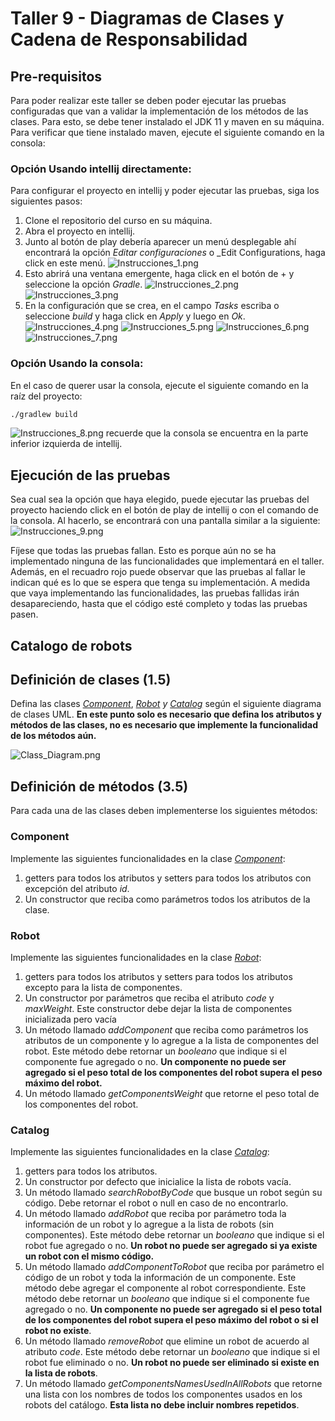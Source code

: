 # Taller 9 - Diagramas de Clases y Cadena de Responsabilidad

## Pre-requisitos
Para poder realizar este taller se deben poder ejecutar las pruebas configuradas que van a validar la implementación de los métodos de las clases. Para esto, se debe tener instalado el JDK 11 y maven en su máquina. Para verificar que tiene instalado maven, ejecute el siguiente comando en la consola:

### Opción Usando intellij directamente:
Para configurar el proyecto en intellij y poder ejecutar las pruebas, siga los siguientes pasos:
1. Clone el repositorio del curso en su máquina.
2. Abra el proyecto en intellij.
3. Junto al botón de play debería aparecer un menú desplegable ahí encontrará la opción _Editar configuraciones_ o _Edit Configurations, haga click en este menú.
![Instrucciones_1.png](assets%2FInstrucciones_1.png)
4. Esto abrirá una ventana emergente, haga click en el botón de + y seleccione la opción _Gradle_.
![Instrucciones_2.png](assets%2FInstrucciones_2.png)
![Instrucciones_3.png](assets%2FInstrucciones_3.png)
5. En la configuración que se crea, en el campo _Tasks_ escriba o seleccione _build_ y haga click en _Apply_ y luego en _Ok_.
![Instrucciones_4.png](assets%2FInstrucciones_4.png)
![Instrucciones_5.png](assets%2FInstrucciones_5.png)
![Instrucciones_6.png](assets%2FInstrucciones_6.png)
![Instrucciones_7.png](assets%2FInstrucciones_7.png)

### Opción Usando la consola:

En el caso de querer usar la consola, ejecute el siguiente comando en la raíz del proyecto:

```bash
./gradlew build
```
![Instrucciones_8.png](assets%2FInstrucciones_8.png)
recuerde que la consola se encuentra en la parte inferior izquierda de intellij.

## Ejecución de las pruebas
Sea cual sea la opción que haya elegido, puede ejecutar las pruebas del proyecto haciendo click en el botón de play de intellij o con el comando de la consola.
Al hacerlo, se encontrará con una pantalla similar a la siguiente:
![Instrucciones_9.png](assets/Instrucciones_9.png)

Fíjese que todas las pruebas fallan. Esto es porque aún no se ha implementado ninguna de las funcionalidades que implementará en el taller.
Además, en el recuadro rojo puede observar que las pruebas al fallar le indican qué es lo que se espera que tenga su implementación.
A medida que vaya implementando las funcionalidades, las pruebas fallidas irán desapareciendo, hasta que el código esté completo y todas las pruebas pasen.


## Catalogo de robots

## Definición de clases (1.5)

Defina las clases _[Component](./src/main/java/com/javeriana/model/Component.java)_, 
_[Robot](./src/main/java/com/javeriana/model/Robot.java) y [Catalog](./src/main/java/com/javeriana/model/Catalog.java)_ según el siguiente diagrama de clases UML.
**En este punto solo es necesario que defina los atributos y métodos de las clases, no es necesario que implemente la funcionalidad de los métodos aún.**


![Class_Diagram.png](assets%2FClass_Diagram.png)

## Definición de métodos (3.5)
Para cada una de las clases deben implementerse los siguientes métodos:

### Component
Implemente las siguientes funcionalidades en la clase _[Component](./src/main/java/com/javeriana/model/Component.java)_:
1. getters para todos los atributos y setters para todos los atributos con excepción del atributo _id_.
2. Un constructor que reciba como parámetros todos los atributos de la clase.

### Robot
Implemente las siguientes funcionalidades en la clase _[Robot](./src/main/java/com/javeriana/model/Robot.java)_:
1. getters para todos los atributos y setters para todos los atributos excepto para la lista de componentes.
2. Un constructor por parámetros que reciba el atributo _code_ y _maxWeight_. Este constructor debe dejar la lista de componentes inicializada pero vacía
3. Un método llamado _addComponent_ que reciba como parámetros los atributos de un componente y lo agregue a la lista de componentes del robot.
Este método debe retornar un _booleano_ que indique si el componente fue agregado o no. **Un componente no puede ser agregado si el peso total de los componentes del robot supera el peso máximo del robot.**
4. Un método llamado _getComponentsWeight_ que retorne el peso total de los componentes del robot.

### Catalog
Implemente las siguientes funcionalidades en la clase _[Catalog](./src/main/java/com/javeriana/model/Catalog.java)_:
1. getters para todos los atributos.
2. Un constructor por defecto que inicialice la lista de robots vacía.
3. Un método llamado _searchRobotByCode_ que busque un robot según su código. Debe retornar el robot o null en caso de no encontrarlo.
4. Un método llamado _addRobot_ que reciba por parámetro toda la información de un robot y lo agregue a la lista de robots (sin componentes). 
Este método debe retornar un _booleano_ que indique si el robot fue agregado o no. **Un robot no puede ser agregado si ya existe un robot con el mismo código.**
5. Un método llamado _addComponentToRobot_ que reciba por parámetro el código de un robot y toda la información de un componente.
Este método debe agregar el componente al robot correspondiente. Este método debe retornar un _booleano_ que indique si el componente fue agregado o no. **Un componente no puede ser agregado si el peso total de los componentes del robot supera el peso máximo del robot o si el robot no existe**.
6. Un método llamado _removeRobot_ que elimine un robot de acuerdo al atributo _code_.
Este método debe retornar un _booleano_ que indique si el robot fue eliminado o no. **Un robot no puede ser eliminado si existe en la lista de robots**.
7. Un método llamado _getComponentsNamesUsedInAllRobots_ que retorne una lista con los nombres de todos los componentes usados en los robots del catálogo. **Esta lista no debe incluir nombres repetidos**.
    